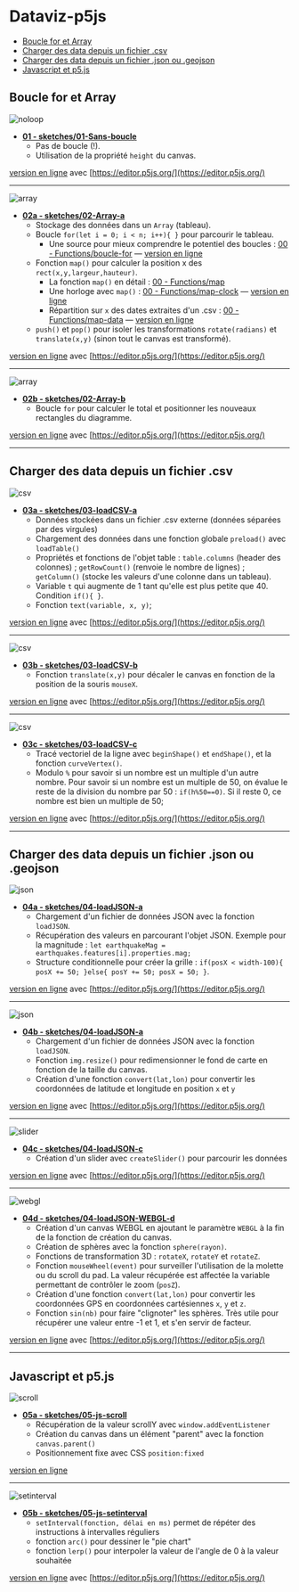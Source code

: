 # Dataviz-p5js
<!-- TOC depthFrom:2 depthTo:6 withLinks:1 updateOnSave:1 orderedList:0 -->

- [Boucle for et Array](#boucle-for-et-array)
- [Charger des data depuis un fichier .csv](#charger-des-data-depuis-un-fichier-csv)
- [Charger des data depuis un fichier .json ou .geojson](#charger-des-data-depuis-un-fichier-json-ou-geojson)
- [Javascript et p5.js](#javascript-et-p5js)

<!-- /TOC -->
## Boucle for et Array

![noloop](assets/no-loop.png)

- **[01 - sketches/01-Sans-boucle](sketches/01-Sans-boucle)**
  - Pas de boucle (!).
  - Utilisation de la propriété `height` du canvas.

[version en ligne](https://editor.p5js.org/makio135/sketches/HkBOK_ZR7) avec [https://editor.p5js.org/](https://editor.p5js.org/)

---

![array](assets/array-a.png)

- **[02a - sketches/02-Array-a](sketches/02-Array-a)**
  - Stockage des données dans un `Array` (tableau).
  - Boucle `for(let i = 0; i < n; i++){ }` pour parcourir le tableau.
    - Une source pour mieux comprendre le potentiel des boucles : [00 - Functions/boucle-for](sketches/00-Functions/boucle-for) — [version en ligne](https://editor.p5js.org/jbjoatton/sketches/Hkq5HByCm)
  - Fonction `map()` pour calculer la position x des `rect(x,y,largeur,hauteur)`.
    - La fonction `map()` en détail : [00 - Functions/map](sketches/00-Functions/map)
    - Une horloge avec `map()` : [00 - Functions/map-clock](sketches/00-Functions/map-clock) — [version en ligne](https://editor.p5js.org/jbjoatton/sketches/BJ3HWxfAm)
    - Répartition sur `x` des dates extraites d'un .csv : [00 - Functions/map-data](sketches/00-Functions/map-data) — [version en ligne](https://editor.p5js.org/jbjoatton/sketches/r1kYF8d67)
  - `push()` et `pop()` pour isoler les transformations `rotate(radians)` et `translate(x,y)` (sinon tout le canvas est transformé).

[version en ligne](https://editor.p5js.org/makio135/sketches/Sk2VoOWAX) avec [https://editor.p5js.org/](https://editor.p5js.org/)

---

![array](assets/array-b.png)

- **[02b - sketches/02-Array-b](sketches/02-Array-b)**
  - Boucle `for` pour calculer le total et positionner les nouveaux rectangles du diagramme.

[version en ligne](https://editor.p5js.org/makio135/sketches/HyDoj_b0m) avec [https://editor.p5js.org/](https://editor.p5js.org/)

---

## Charger des data depuis un fichier .csv

![csv](assets/csv-a.png)

- **[03a - sketches/03-loadCSV-a](sketches/03-loadCSV-a)**
  - Données stockées dans un fichier .csv externe (données séparées par des virgules)
  - Chargement des données dans une fonction globale `preload()` avec `loadTable()`
  - Propriétés et fonctions de l'objet table : `table.columns` (header des colonnes) ; `getRowCount()` (renvoie le nombre de lignes) ; `getColumn()` (stocke les valeurs d'une colonne dans un tableau).
  - Variable `t` qui augmente de 1 tant qu'elle est plus petite que 40. Condition `if(){ }`.
  - Fonction `text(variable, x, y)`;

[version en ligne](https://editor.p5js.org/makio135/sketches/r1cznO-A7) avec [https://editor.p5js.org/](https://editor.p5js.org/)

---

![csv](assets/csv-b.png)

- **[03b - sketches/03-loadCSV-b](sketches/03-loadCSV-b)**
  - Fonction `translate(x,y)` pour décaler le canvas en fonction de la position de la souris `mouseX`.

[version en ligne](https://editor.p5js.org/jbjoatton/sketches/BJ1fN7Q6m) avec [https://editor.p5js.org/](https://editor.p5js.org/)

---

![csv](assets/csv-c.png)

- **[03c - sketches/03-loadCSV-c](sketches/03-loadCSV-c)**
  - Tracé vectoriel de la ligne avec `beginShape()` et `endShape()`, et la fonction `curveVertex()`.
  - Modulo `%` pour savoir si un nombre est un multiple d'un autre nombre. Pour savoir si un nombre est un multiple de 50, on évalue le reste de la division du nombre par 50 : `if(h%50==0)`. Si il reste 0, ce nombre est bien un multiple de 50;

[version en ligne](https://editor.p5js.org/jbjoatton/sketches/ByF1TqNpm) avec [https://editor.p5js.org/](https://editor.p5js.org/)

---

## Charger des data depuis un fichier .json ou .geojson

![json](assets/json-a.png)


- **[04a - sketches/04-loadJSON-a](sketches/04-loadJSON-a)**
  - Chargement d'un fichier de données JSON avec la fonction `loadJSON`.
  - Récupération des valeurs en parcourant l'objet JSON. Exemple pour la magnitude : `let earthquakeMag = earthquakes.features[i].properties.mag;`
  - Structure conditionnelle pour créer la grille : `if(posX < width-100){ posX += 50; }else{ posY += 50; posX = 50; }`.

[version en ligne](https://editor.p5js.org/jbjoatton/sketches/ry9OYqxpm) avec [https://editor.p5js.org/](https://editor.p5js.org/)

---

![json](assets/json-b.png)

- **[04b - sketches/04-loadJSON-a](sketches/04-loadJSON-b)**
  - Chargement d'un fichier de données JSON avec la fonction `loadJSON`.
  - Fonction `img.resize()` pour redimensionner le fond de carte en fonction de la taille du canvas.
  - Création d'une fonction `convert(lat,lon)` pour convertir les coordonnées de latitude et longitude en position `x` et `y`

[version en ligne](https://editor.p5js.org/jbjoatton/sketches/SJT235lpQ) avec [https://editor.p5js.org/](https://editor.p5js.org/)

---

![slider](assets/json-c.png)


- **[04c - sketches/04-loadJSON-c](sketches/04-loadJSON-c)**
  - Création d'un slider avec `createSlider()` pour parcourir les données

[version en ligne](https://editor.p5js.org/jbjoatton/sketches/S1MTAGM6Q) avec [https://editor.p5js.org/](https://editor.p5js.org/)

---

![webgl](assets/json-webgl-d.png)

- **[04d - sketches/04-loadJSON-WEBGL-d](sketches/04-loadJSON-WEBGL-d)**
  - Création d'un canvas WEBGL en ajoutant le paramètre `WEBGL` à la fin de la fonction de création du canvas.
  - Création de sphères avec la fonction `sphere(rayon)`.
  - Fonctions de transformation 3D : `rotateX`, `rotateY` et `rotateZ`.
  - Fonction `mouseWheel(event)` pour surveiller l'utilisation de la molette ou du scroll du pad. La valeur récupérée est affectée la variable permettant de contrôler le zoom (`posZ`).
  - Création d'une fonction `convert(lat,lon)` pour convertir les coordonnées GPS en coordonnées cartésiennes `x`, `y` et `z`.
  - Fonction `sin(nb)` pour faire "clignoter" les sphères. Très utile pour récupérer une valeur entre -1 et 1, et s'en servir de facteur.

[version en ligne](https://editor.p5js.org/jbjoatton/sketches/rJ2QKg1AX) avec [https://editor.p5js.org/](https://editor.p5js.org/)

---

## Javascript et p5.js

![scroll](assets/js-scroll.png)

- **[05a - sketches/05-js-scroll](sketches/05-js-scroll)**
  - Récupération de la valeur scrollY avec `window.addEventListener`
  - Création du canvas dans un élément "parent" avec la fonction `canvas.parent()`
  - Positionnement fixe avec CSS `position:fixed`

[version en ligne](https://dev.jbjttn.fr/Dataviz-p5js/sketches/05-js-scroll/)

---

![setinterval](assets/setinterval.png)

- **[05b - sketches/05-js-setinterval](sketches/05-js-setinterval)**
  - `setInterval(fonction, délai en ms)` permet de répéter des instructions à intervalles réguliers
  - fonction `arc()` pour dessiner le "pie chart"
  - fonction `lerp()` pour interpoler la valeur de l'angle de 0 à la valeur souhaitée

[version en ligne](https://editor.p5js.org/jbjoatton/sketches/rJS-vp8C7M) avec [https://editor.p5js.org/](https://editor.p5js.org/)

